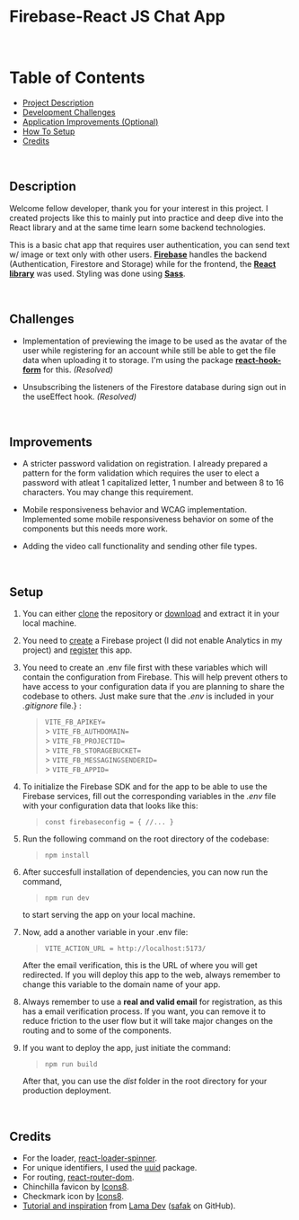 # **Firebase-React JS Chat App**

<br>

# Table of Contents

- [Project Description](#description)
- [Development Challenges](#challenges)
- [Application Improvements (Optional)](#improvements)
- [How To Setup](#setup)
- [Credits](#credits)

<br>

## **Description**

Welcome fellow developer, thank you for your interest in this project. I created projects like this to mainly put into practice and deep dive into the React library and at the same time learn some backend technologies.

This is a basic chat app that requires user authentication, you can send text w/ image or text only with other users. [**Firebase**](https://firebase.google.com/) handles the backend (Authentication, Firestore and Storage) while for the frontend, the [**React library**](https://reactjs.org/) was used. Styling was done using [**Sass**](https://sass-lang.com/).

<br>

## **Challenges**

- Implementation of previewing the image to be used as the avatar of the user while registering for an account while still be able to get the file data when uploading it to storage. I'm using the package [**react-hook-form**](https://react-hook-form.com/) for this. _(Resolved)_

- Unsubscribing the listeners of the Firestore database during sign out in the useEffect hook. _(Resolved)_

<br>

## **Improvements**

- A stricter password validation on registration. I already prepared a pattern for the form validation which requires the user to elect a password with atleat 1 capitalized letter, 1 number and between 8 to 16 characters. You may change this requirement.

- Mobile responsiveness behavior and WCAG implementation. Implemented some mobile responsiveness behavior on some of the components but this needs more work.

- Adding the video call functionality and sending other file types.

<br>

## **Setup**

1. You can either [clone](https://docs.github.com/en/repositories/creating-and-managing-repositories/cloning-a-repository) the repository or [download](https://github.com/its-me-lenny/chat-app/archive/refs/heads/main.zip) and extract it in your local machine.

2. You need to [create](https://firebase.google.com/docs/web/setup#create-project) a Firebase project (I did not enable Analytics in my project) and [register](https://firebase.google.com/docs/web/setup#register-app) this app.

3. You need to create an .env file first with these variables which will contain the configuration from Firebase. This will help prevent others to have access to your configuration data if you are planning to share the codebase to others. Just make sure that the _.env_ is included in your _.gitignore_ file.} :

   > `VITE_FB_APIKEY=` <br> > `VITE_FB_AUTHDOMAIN= `<br> > `VITE_FB_PROJECTID=` <br> > `VITE_FB_STORAGEBUCKET=` <br> > `VITE_FB_MESSAGINGSENDERID=` <br> > `VITE_FB_APPID=` <br>

4. To initialize the Firebase SDK and for the app to be able to use the Firebase services, fill out the corresponding variables in the _.env_ file with your configuration data that looks like this:

   > `const firebaseconfig = {
//...
}`

5. Run the following command on the root directory of the codebase:

   > `npm install`

6. After succesfull installation of dependencies, you can now run the command,

   > `npm run dev`

   to start serving the app on your local machine.

7. Now, add a another variable in your .env file:

   > `VITE_ACTION_URL = http://localhost:5173/`

   After the email verification, this is the URL of where you will get redirected. If you will deploy this app to the web, always remember to change this variable to the domain name of your app.

8. Always remember to use a **real and valid email** for registration, as this has a email verification process. If you want, you can remove it to reduce friction to the user flow but it will take major changes on the routing and to some of the components.

9. If you want to deploy the app, just initiate the command:

   > `npm run build`

   After that, you can use the _dist_ folder in the root directory for your production deployment.

<br>

## **Credits**

- For the loader, [react-loader-spinner](https://mhnpd.github.io/react-loader-spinner/).
- For unique identifiers, I used the [uuid](https://www.npmjs.com/package/uuid) package.
- For routing, [react-router-dom](https://reactrouter.com/en/main/start/tutorial).
- Chinchilla favicon by [Icons8](https://icons8.com/icon/-OzfA26hCSZg/chinchilla).
- Checkmark icon by [Icons8](https://icons8.com/icon/114054/checkmark).
- [Tutorial and inspiration](https://www.youtube.com/watch?v=k4mjF4sPITE) from [Lama Dev](https://www.youtube.com/@LamaDev/featured) ([safak](https://github.com/safak) on GitHub).

